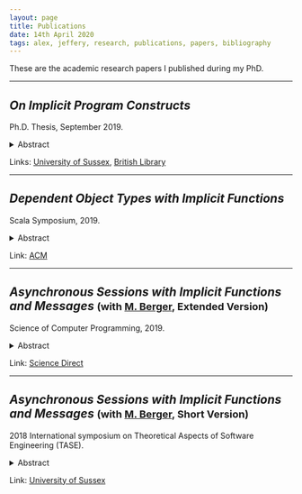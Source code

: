 ```yaml
---
layout: page
title: Publications
date: 14th April 2020
tags: alex, jeffery, research, publications, papers, bibliography
---
```


These are the academic research papers I published during my PhD.

---

## _On Implicit Program Constructs_

Ph.D. Thesis, September 2019.

<details>
<summary>Abstract</summary>
<p>
Session types are a well-established approach to ensuring protocol conformance
and the absence of communication errors such as deadlocks in message passing
systems.
</p>
<p>
Implicit parameters, introduced by Haskell and popularised in Scala, are a
mechanism to improve program readability and conciseness by allowing the
programmer to omit function call arguments, and have the compiler insert them
in a principled manner at compile-time. Scala recently gave implicit types
first-class status (implicit functions),yielding an expressive tool for
handling context dependency in a type-safe manner.
</p>
<p>
DOT (Dependent Object Types) is an object calculus with path-dependent types
and abstract type members, developed to serve as a theoretical foundation for
the Scala programming language. As yet, DOT does not model all of Scala’s
features, but a small subset. Among those features of Scala not yet modelled by
DOT are implicit functions.
</p>
<p>
We ask: can type-safe implicit functions be generalised from Scala’s sequential
set-ting to message passing computation, to improve readability and conciseness
of message passing programs? We answer this question in the affirmative by
generalising the concept of an implicit function to an implicit message, its
concurrent analogue, a programming language construct for session-typed
concurrent computation.
</p>
<p>
We explore new applications for implicit program constructs by integrating them
into four novel calculi, each demonstrating a new use case or theoretical
result for implicits.
</p>
<p>
Firstly, we integrate implicit functions and messages into the concurrent
functional language LAST, Gay and Vasconcelos’s calculus of linear types for
asynchronous sessions. We demonstrate their utility by example, and explore use
cases for both implicit functions and implicit messages.
</p>
<p>
We integrate implicit messages into two pi calculi, further demonstrating the
robust-ness of our approach to extending calculi with implicits. We show that
implicit messages are possible in the absence of lambda calculus, in languages
with concurrency primitives only, and that they are sound not only in binary
session-typed computation, but also in multi-party context.
</p>
<p>
Finally we extend DOT to include implicit functions. We show type safety of the
resulting calculus by translation to DOT, lending a higher degree of confidence
to the correctness of implicit functions in Scala. We demonstrate that typical
use cases for implicit functions in Scala are typably expressible in DOT when
extended with implicit functions.
</p>
</details>

Links: [University of Sussex](http://sro.sussex.ac.uk/id/eprint/88307/1/Jeffery%2C%20Alexander%20Paul.pdf),
[British Library](https://ethos.bl.uk/OrderDetails.do?uin=uk.bl.ethos.801036)

---

## _Dependent Object Types with Implicit Functions_

Scala Symposium, 2019.

<details>
<summary>Abstract</summary>
DOT (Dependent Object Types) is an object calculus with path-dependent types
and abstract type members, developed to serve as a theoretical foundation for
the Scala programming language. As yet, DOT does not model all of Scala’s
features, but a small subset. We present the calculus DIF (DOT with Implicit
Functions), which extends the set of features modelled by DOT to include
implicit functions, a feature of Scala to aid modularity of programs. We show
type safety of DIF, and demonstrate that the generic programming focused use
cases for implicit functions in Scala are also expressible in DIF.
</details>

Link: [ACM](https://dl.acm.org/doi/pdf/10.1145/3337932.3338811)

---

## _Asynchronous Sessions with Implicit Functions and Messages_ <font size="4">(with <a href="http://users.sussex.ac.uk/~mfb21/">M. Berger</a>, Extended Version)</font>

Science of Computer Programming, 2019.

<details>
<summary>Abstract</summary>
Session types are a well-established approach to ensuring protocol conformance
and the absence of communication errors such as deadlocks in message passing
systems. Haskell introduced implicit parameters, Scala popularised this feature
and recently gave implicit types first-class status, yielding an expressive
tool for handling context dependencies in a type-safe yet terse way. We ask:
can type-safe implicit functions be generalised from Scala's sequential setting
to message passing computation? We answer this question in the affirmative by
generalising the concept of an implicit function to an <i>implicit message</i>,
its concurrent analogue. We present two calculi, each with implicit message
passing. The first, IM, is a concurrent functional language that extends Gay
and Vasconcelos's calculus of linear types for asynchronous sessions (LAST)
with implicit functions and messages. The second, MPIM, is a &pi;-calculus with
implicit messages that extends Coppo, Dezani-Ciancaglini, Padovani and
Yoshida's calculus of multiparty asynchronous sessions (MPST). We argue, via
examples, that these new language features provide utility to the programmer,
and prove each system sound by translation into its respective base calculus.
</details>

Link: [Science Direct](https://www.sciencedirect.com/science/article/pii/S0167642319300656)

---

## _Asynchronous Sessions with Implicit Functions and Messages_ <font size="4">(with <a href="http://users.sussex.ac.uk/~mfb21/">M. Berger</a>, Short Version)</font>

2018 International symposium on Theoretical Aspects of Software Engineering (TASE).

<details>
<summary>Abstract</summary>
Session types are a well-established approach to ensuring protocol conformance
and the absence of communication errors such as deadlocks in message passing
systems. Haskell introduced implicit parameters, Scala popularised this feature
and recently gave implicit types first-class status, yielding an expressive
tool for handling context dependencies in a type-safe yet terse way. We ask:
can type-safe implicit functions be generalised from Scala's sequential setting
to message passing computation? We answer this question in the affirmative by
presenting the first concurrent functional language with implicit message
passing. The key idea is to generalise the concept of an implicit function to
an <i>implicit message</i>, its concurrent analogue. Our language extends Gay
and Vasconcelos's calculus of linear types for asynchronous sessions (LAST)
with implicit functions and messages. We prove the resulting system sound by
translation into LAST.
</details>

Link: [University of Sussex](http://sro.sussex.ac.uk/77383/2/tase.pdf)
